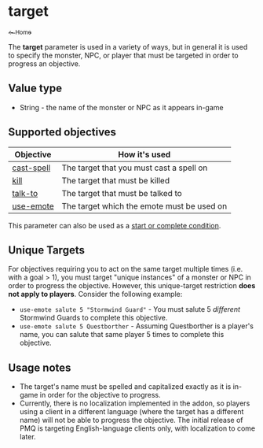 # target

[<sub>← Home</sub>](../index.md)

The **target** parameter is used in a variety of ways, but in general it is used to specify the monster, NPC, or player that must be targeted in order to progress an objective.

## Value type

* String - the name of the monster or NPC as it appears in-game

## Supported objectives

| Objective | How it's used |
|---|---|
| [cast-spell](../objectives/cast-spell.md) | The target that you must cast a spell on |
| [kill](../objectives/kill.md) | The target that must be killed |
| [talk-to](../objectives/talk-to.md) | The target that must be talked to |
| [use-emote](../objectives/use-emote.md) | The target which the emote must be used on |

This parameter can also be used as a [start or complete condition](../guides/start-complete.md).

## Unique Targets

For objectives requiring you to act on the same target multiple times (i.e. with a goal &gt; 1), you must target "unique instances" of a monster or NPC in order to progress the objective. However, this unique-target restriction **does not apply to players**. Consider the following example:

* `use-emote salute 5 "Stormwind Guard"` - You must salute 5 _different_ Stormwind Guards to complete this objective.
* `use-emote salute 5 Questborther` - Assuming Questborther is a player's name, you can salute that same player 5 times to complete this objective.

## Usage notes

* The target's name must be spelled and capitalized exactly as it is in-game in order for the objective to progress.
* Currently, there is no localization implemented in the addon, so players using a client in a different language (where the target has a different name) will not be able to progress the objective. The initial release of PMQ is targeting English-language clients only, with localization to come later.
